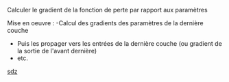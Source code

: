 Calculer le gradient de la fonction de perte par rapport aux paramètres

Mise en oeuvre :
 -Calcul des gradients des paramètres de la dernière couche
- Puis les propager vers les entrées de la dernière couche (ou gradient de la sortie de l'avant dernière)
- etc.

[sdz](https://openclassrooms.com/fr/courses/5801891-initiez-vous-au-deep-learning/5814616-explorez-les-reseaux-de-neurones-en-couches#/id/r-6392782)